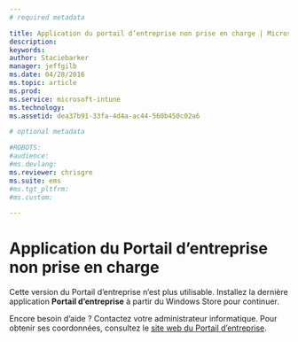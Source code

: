 ```yaml
---
# required metadata

title: Application du portail d’entreprise non prise en charge | Microsoft Intune
description:
keywords:
author: Staciebarker
manager: jeffgilb
ms.date: 04/28/2016
ms.topic: article
ms.prod:
ms.service: microsoft-intune
ms.technology:
ms.assetid: dea37b91-33fa-4d4a-ac44-560b450c02a6

# optional metadata

#ROBOTS:
#audience:
#ms.devlang:
ms.reviewer: chrisgre
ms.suite: ems
#ms.tgt_pltfrm:
#ms.custom:

---
```


# Application du Portail d’entreprise non prise en charge
Cette version du Portail d’entreprise n’est plus utilisable. Installez la dernière application **Portail d’entreprise** à partir du Windows Store pour continuer.


Encore besoin d’aide ? Contactez votre administrateur informatique. Pour obtenir ses coordonnées, consultez le [site web du Portail d’entreprise](http://portal.manage.microsoft.com).


<!--HONumber=Jun16_HO2-->


